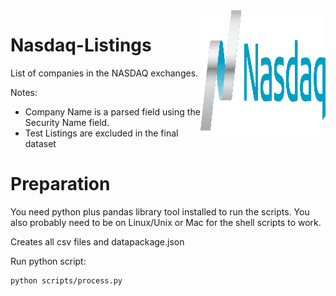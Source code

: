 <img align="right" alt="GIF" src="https://github.com/arishma108/Nasdaq-Listings/blob/main/nasdaq1.svg?raw=true" width="200" height="200" />

# Nasdaq-Listings
List of companies in the NASDAQ exchanges.

Notes:

- Company Name is a parsed field using the Security Name field.
- Test Listings are excluded in the final dataset

# Preparation 
You need python plus pandas library tool installed to run the scripts. You also probably need to be on Linux/Unix or Mac for the shell scripts to work.

Creates all csv files and datapackage.json

Run python script:

    python scripts/process.py
